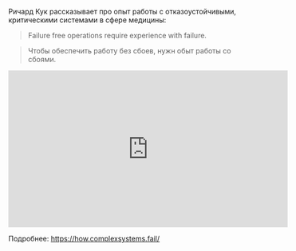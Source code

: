 Ричард Кук рассказывает про опыт работы с отказоустойчивыми, критическими системами в сфере медицины:

> Failure free operations require experience with failure.

> Чтобы обеспечить работу без сбоев, нужн обыт работы со сбоями.

<iframe width="560" height="315" src="https://www.youtube.com/embed/2S0k12uZR14" frameborder="0" allow="accelerometer; autoplay; encrypted-media; gyroscope; picture-in-picture" allowfullscreen></iframe> 

Подробнее: <https://how.complexsystems.fail/>